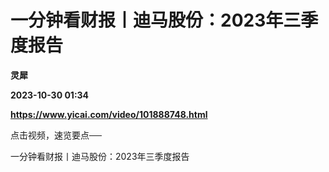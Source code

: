 # 一分钟看财报丨迪马股份：2023年三季度报告
**灵犀**

**2023-10-30 01:34**

**https://www.yicai.com/video/101888748.html**

点击视频，速览要点──

一分钟看财报丨迪马股份：2023年三季度报告